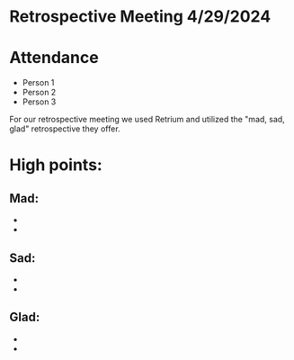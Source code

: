# Retrospective Meeting 4/29/2024

# Attendance

- Person 1
- Person 2
- Person 3

For our retrospective meeting we used Retrium and utilized the "mad, sad, glad" retrospective they offer.

# High points:

## Mad: 

-
-

## Sad:

-
-

## Glad:

-
-
